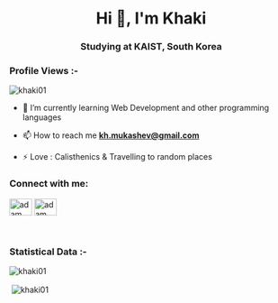 <h1 align="center">Hi 👋, I'm Khaki</h1>
<h3 align="center">Studying at KAIST, South Korea</h3>

<p align="right"> <h3>Profile Views :-</h3> <img src="https://komarev.com/ghpvc/?username=khaki01&label=Profile%20views&color=0e75b6&style=flat"
    alt="khaki01" /> 
  </p>


- 🌱 I’m currently learning Web Development and other programming languages

- 📫 How to reach me **kh.mukashev@gmail.com**

- ⚡ Love : Calisthenics & Travelling to random places

<h3 align="left">Connect with me:</h3>
<p align="left">
  <a href="https://www.linkedin.com/in/khaknazar0102/" target="blank"><img align="center"
      src="https://raw.githubusercontent.com/rahuldkjain/github-profile-readme-generator/master/src/images/icons/Social/linked-in-alt.svg"
      alt="adam pithewan" height="30" width="40" /></a>
  <a href="https://www.facebook.com/khaknazar.mukash.9" target="blank"><img align="center"
      src="https://raw.githubusercontent.com/rahuldkjain/github-profile-readme-generator/master/src/images/icons/Social/facebook.svg"
      alt="adam pithen wala" height="30" width="40" /></a>
</p>

<br>

<h3>Statistical Data :-</h3>
<p><img align="center"
    src="https://github-readme-stats.vercel.app/api/top-langs?username=khaki01&show_icons=true&locale=en&bg_color=0d1117&text_color=ffffff&layout=compact"
    alt="khaki01" 
    bg_color=#808080/></p>

<p>&nbsp;<img align="center" src="https://github-readme-stats.vercel.app/api?username=khaki01&show_icons=true&locale=en&bg_color=0d1117&text_color=ffffff&repo=convoychat"
    alt="khaki01" /></p>

